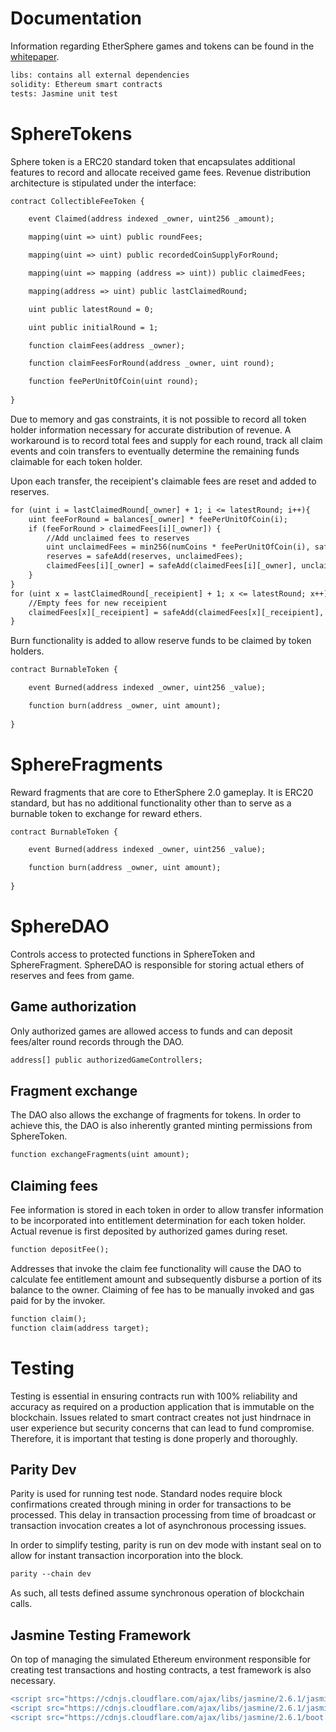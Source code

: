 # Documentation

Information regarding EtherSphere games and tokens can be found in the [whitepaper](https://ico.ethersphere.io/whitepaper).

```diff
libs: contains all external dependencies
solidity: Ethereum smart contracts
tests: Jasmine unit test
```

# SphereTokens

Sphere token is a ERC20 standard token that encapsulates additional features to record and allocate received game fees. Revenue distribution architecture is stipulated under the interface:

```diff
contract CollectibleFeeToken {

    event Claimed(address indexed _owner, uint256 _amount);

    mapping(uint => uint) public roundFees;

    mapping(uint => uint) public recordedCoinSupplyForRound;

    mapping(uint => mapping (address => uint)) public claimedFees;

    mapping(address => uint) public lastClaimedRound;

    uint public latestRound = 0;

    uint public initialRound = 1;

    function claimFees(address _owner);

    function claimFeesForRound(address _owner, uint round);

    function feePerUnitOfCoin(uint round);
    
}
```

Due to memory and gas constraints, it is not possible to record all token holder information necessary for accurate distribution of revenue. A workaround is to record total fees and supply for each round, track all claim events and coin transfers to eventually determine the remaining funds claimable for each token holder.

Upon each transfer, the receipient's claimable fees are reset and added to reserves.

```diff
for (uint i = lastClaimedRound[_owner] + 1; i <= latestRound; i++){
    uint feeForRound = balances[_owner] * feePerUnitOfCoin(i);
    if (feeForRound > claimedFees[i][_owner]) {
        //Add unclaimed fees to reserves
        uint unclaimedFees = min256(numCoins * feePerUnitOfCoin(i), safeSub(feeForRound, claimedFees[i][_owner]));
        reserves = safeAdd(reserves, unclaimedFees);
        claimedFees[i][_owner] = safeAdd(claimedFees[i][_owner], unclaimedFees);
    }
}
for (uint x = lastClaimedRound[_receipient] + 1; x <= latestRound; x++){
    //Empty fees for new receipient
    claimedFees[x][_receipient] = safeAdd(claimedFees[x][_receipient], numCoins * feePerUnitOfCoin(x));
}
```

Burn functionality is added to allow reserve funds to be claimed by token holders.

```diff
contract BurnableToken {

    event Burned(address indexed _owner, uint256 _value);

    function burn(address _owner, uint amount);
    
}
```

# SphereFragments

Reward fragments that are core to EtherSphere 2.0 gameplay. It is ERC20 standard, but has no additional functionality other than to serve as a burnable token to exchange for reward ethers.

```diff
contract BurnableToken {

    event Burned(address indexed _owner, uint256 _value);

    function burn(address _owner, uint amount);
    
}
```

# SphereDAO

Controls access to protected functions in SphereToken and SphereFragment. SphereDAO is responsible for storing actual ethers of reserves and fees from game. 

## Game authorization

Only authorized games are allowed access to funds and can deposit fees/alter round records through the DAO. 

```diff
address[] public authorizedGameControllers;
```

## Fragment exchange

The DAO also allows the exchange of fragments for tokens. In order to achieve this, the DAO is also inherently granted minting permissions from SphereToken. 

```diff
function exchangeFragments(uint amount);
```

## Claiming fees

Fee information is stored in each token in order to allow transfer information to be incorporated into entitlement determination for each token holder. Actual revenue is first deposited by authorized games during reset.

```diff
function depositFee();
```

Addresses that invoke the claim fee functionality will cause the DAO to calculate fee entitlement amount and subsequently disburse a portion of its balance to the owner. Claiming of fee has to be manually invoked and gas paid for by the invoker.

```diff
function claim();
function claim(address target);
```

# Testing

Testing is essential in ensuring contracts run with 100% reliability and accuracy as required on a production application that is immutable on the blockchain. Issues related to smart contract creates not just hindrnace in user experience but security concerns that can lead to fund compromise. Therefore, it is important that testing is done properly and thoroughly.

## Parity Dev

Parity is used for running test node. Standard nodes require block confirmations created through mining in order for transactions to be processed. This delay in transaction processing from time of broadcast or transaction invocation creates a lot of asynchronous processing issues.

In order to simplify testing, parity is run on dev mode with instant seal on to allow for instant transaction incorporation into the block. 

```diff
parity --chain dev
```
As such, all tests defined assume synchronous operation of blockchain calls.

## Jasmine Testing Framework

On top of managing the simulated Ethereum environment responsible for creating test transactions and hosting contracts, a test framework is also necessary. 

```diff
<script src="https://cdnjs.cloudflare.com/ajax/libs/jasmine/2.6.1/jasmine.min.js"></script>
<script src="https://cdnjs.cloudflare.com/ajax/libs/jasmine/2.6.1/jasmine-html.js"></script>
<script src="https://cdnjs.cloudflare.com/ajax/libs/jasmine/2.6.1/boot.min.js"></script>
```